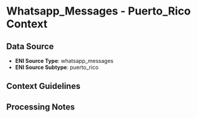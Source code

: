 # Whatsapp_Messages - Puerto_Rico Context

## Data Source
- **ENI Source Type**: whatsapp_messages
- **ENI Source Subtype**: puerto_rico

## Context Guidelines

<!-- Add your context guidelines here -->

## Processing Notes

<!-- Add any specific processing notes for this data type -->
